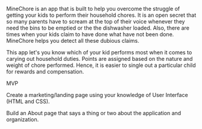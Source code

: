 MineChore is an app that is built to help you overcome the struggle of getting your kids to perform their household chores. It is an open secret that so many parents have to scream at the top of their voice whenever they need the bins to be emptied or the the dishwasher loaded. Also, there are times when your kids claim to have done what have not been done. MineChore helps you detect all these dubious claims. 

This app let's you know which of your kid performs most when it comes to carying out household duties. Points are assigned based on the nature and weight of chore performed. Hence, it is easier to single out a particular child for rewards and compensation. 

MVP

Create a marketing/landing page using your knowledge of User Interface (HTML and CSS).

Build an About page that says a thing or two about the application and organization.

